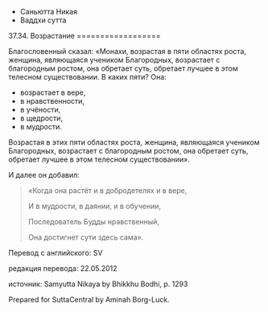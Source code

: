 









* Саньютта Никая
* Ваддхи сутта


37\.34\. Возрастание
\=\=\=\=\=\=\=\=\=\=\=\=\=\=\=\=\=\=



Благословенный сказал: «Монахи, возрастая в пяти областях роста, женщина, являющаяся учеником Благородных, возрастает с благородным ростом, она обретает суть, обретает лучшее в этом телесном существовании\. В каких пяти? Она:


* возрастает в вере,
* в нравственности,
* в учёности,
* в щедрости,
* в мудрости\.


Возрастая в этих пяти областях роста, женщина, являющаяся учеником Благородных, возрастает с благородным ростом, она обретает суть, обретает лучшее в этом телесном существовании»\.


И далее он добавил:



> «Когда она растёт и в добродетелях и в вере,  
> 
> И в мудрости, в даянии, и в обучении,  
> 
> Последователь Будды нравственный,  
> 
> Она достигнет сути здесь сама»\.



Перевод с английского: SV


редакция перевода: 22\.05\.2012


источник: Samyutta Nikaya by Bhikkhu Bodhi, p\. 1293


Prepared for SuttaCentral by Aminah Borg\-Luck\.






